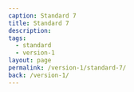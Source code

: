 ```yaml
---
caption: Standard 7
title: Standard 7
description:
tags:
  - standard
  - version-1
layout: page
permalink: /version-1/standard-7/
back: /version-1/
---
```

